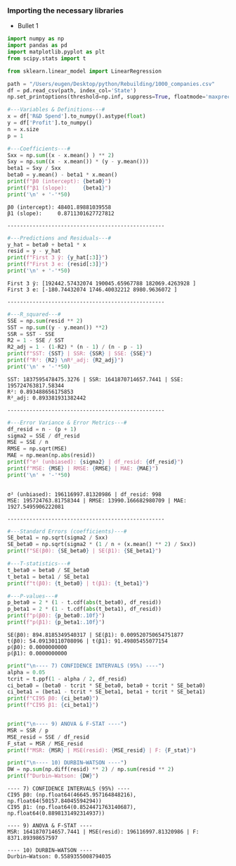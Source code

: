 ### Importing the necessary libraries <!-- H3 -->
- Bullet 1



```python
import numpy as np
import pandas as pd
import matplotlib.pyplot as plt
from scipy.stats import t

from sklearn.linear_model import LinearRegression
```


```python
path = "/Users/eugen/Desktop/python/Rebuilding/1000_companies.csv"
df = pd.read_csv(path, index_col='State')
np.set_printoptions(threshold=np.inf, suppress=True, floatmode='maxprec')

#---Variables & Definitions---#
x = df['R&D Spend'].to_numpy().astype(float)
y = df['Profit'].to_numpy()
n = x.size
p = 1
```


```python
#---Coefficients---#
Sxx = np.sum((x - x.mean() ) ** 2)
Sxy = np.sum((x - x.mean()) * (y - y.mean()))
beta1 = Sxy / Sxx
beta0 = y.mean() - beta1 * x.mean()
print(f"β0 (intercept): {beta0}")
print(f"β1 (slope):     {beta1}")
print('\n' + '-'*50)
```

    β0 (intercept): 48401.89881039558
    β1 (slope):     0.8711301627727812
    
    --------------------------------------------------



```python
#---Predictions and Residuals---#
y_hat = beta0 + beta1 * x
resid = y - y_hat
print(f"First 3 ŷ: {y_hat[:3]}")
print(f"First 3 e: {resid[:3]}")
print('\n' + '-'*50)
```

    First 3 ŷ: [192442.57432074 190045.65967788 182069.4263928 ]
    First 3 e: [-180.74432074 1746.40032212 8980.9636072 ]
    
    --------------------------------------------------



```python
#---R_squared---#
SSE = np.sum(resid ** 2)
SST = np.sum((y - y.mean()) **2)
SSR = SST - SSE
R2 = 1 - SSE / SST
R2_adj = 1 - (1-R2) * (n - 1) / (n - p - 1)
print(f"SST: {SST} | SSR: {SSR} | SSE: {SSE}")
print(f"R²: {R2} \nR²_adj: {R2_adj}")
print('\n' + '-'*50)
```

    SST: 1837595478475.3276 | SSR: 1641870714657.7441 | SSE: 195724763817.58344
    R²: 0.893488656175853 
    R²_adj: 0.893381931382442
    
    --------------------------------------------------



```python
#---Error Variance & Error Metrics---#
df_resid = n - (p + 1)
sigma2 = SSE / df_resid
MSE = SSE / n
RMSE = np.sqrt(MSE)
MAE = np.mean(np.abs(resid))
print(f"σ² (unbiased): {sigma2} | df_resid: {df_resid}")
print(f"MSE: {MSE} | RMSE: {RMSE} | MAE: {MAE}")
print('\n' + '-'*50)
 
```

    σ² (unbiased): 196116997.81320986 | df_resid: 998
    MSE: 195724763.81758344 | RMSE: 13990.166682980709 | MAE: 1927.5495906222081
    
    --------------------------------------------------



```python
#---Standard Errors (coefficients)---#
SE_beta1 = np.sqrt(sigma2 / Sxx)
SE_beta0 = np.sqrt(sigma2 * (1 / n + (x.mean() ** 2) / Sxx))
print(f"SE(β0): {SE_beta0} | SE(β1): {SE_beta1}")

#---T-statistics---#
t_beta0 = beta0 / SE_beta0
t_beta1 = beta1 / SE_beta1
print(f"t(β0): {t_beta0} | t(β1): {t_beta1}")

#---P-values---#
p_beta0 = 2 * (1 - t.cdf(abs(t_beta0), df_resid))
p_beta1 = 2 * (1 - t.cdf(abs(t_beta1), df_resid))
print(f"p(β0): {p_beta0:.10f}")
print(f"p(β1): {p_beta1:.10f}")
```

    SE(β0): 894.8185349540317 | SE(β1): 0.009520750654751877
    t(β0): 54.09130110708096 | t(β1): 91.49805455077154
    p(β0): 0.0000000000
    p(β1): 0.0000000000



```python
print("\n---- 7) CONFIDENCE INTERVALS (95%) ----")
alpha = 0.05
tcrit = t.ppf(1 - alpha / 2, df_resid)
ci_beta0 = (beta0 - tcrit * SE_beta0, beta0 + tcrit * SE_beta0)
ci_beta1 = (beta1 - tcrit * SE_beta1, beta1 + tcrit * SE_beta1)
print(f"CI95 β0: {ci_beta0}")
print(f"CI95 β1: {ci_beta1}")


print("\n---- 9) ANOVA & F-STAT ----")
MSR = SSR / p
MSE_resid = SSE / df_resid
F_stat = MSR / MSE_resid
print(f"MSR: {MSR} | MSE(resid): {MSE_resid} | F: {F_stat}")

print("\n---- 10) DURBIN–WATSON ----")
DW = np.sum(np.diff(resid) ** 2) / np.sum(resid ** 2)
print(f"Durbin–Watson: {DW}")

```

    
    ---- 7) CONFIDENCE INTERVALS (95%) ----
    CI95 β0: (np.float64(46645.957164848216), np.float64(50157.84045594294))
    CI95 β1: (np.float64(0.8524471763140687), np.float64(0.8898131492314937))
    
    ---- 9) ANOVA & F-STAT ----
    MSR: 1641870714657.7441 | MSE(resid): 196116997.81320986 | F: 8371.89398657597
    
    ---- 10) DURBIN–WATSON ----
    Durbin–Watson: 0.5589355008794035

